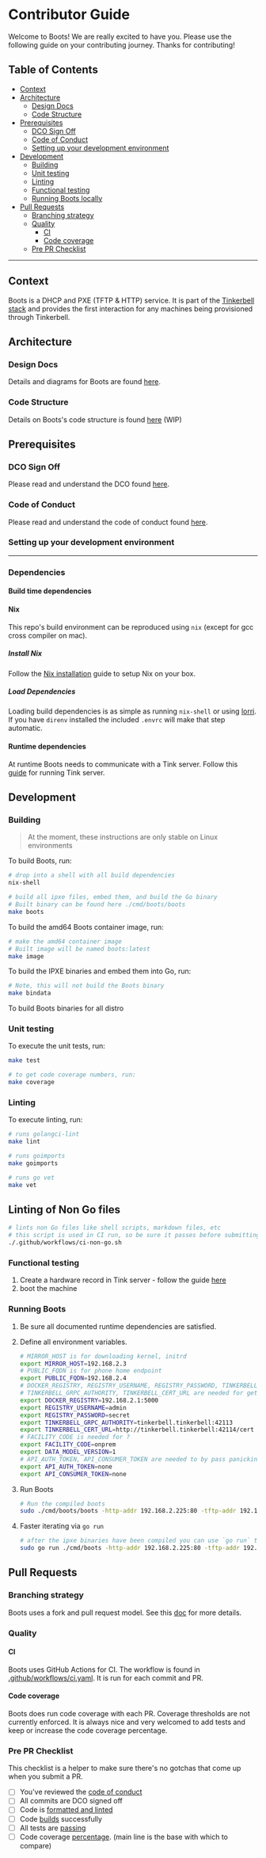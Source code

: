# Contributor Guide

Welcome to Boots!
We are really excited to have you.
Please use the following guide on your contributing journey.
Thanks for contributing!

## Table of Contents

- [Context](#Context)
- [Architecture](#Architecture)
  - [Design Docs](#Design-Docs)
  - [Code Structure](#Code-Structure)
- [Prerequisites](#Prerequisites)
  - [DCO Sign Off](#DCO-Sign-Off)
  - [Code of Conduct](#Code-of-Conduct)
  - [Setting up your development environment](#Setting-up-your-development-environment)
- [Development](#Development)
  - [Building](#Building)
  - [Unit testing](#Unit-testing)
  - [Linting](#Linting)
  - [Functional testing](#Functional-testing)
  - [Running Boots locally](#Running-Boots-locally)
- [Pull Requests](#Pull-Requests)
  - [Branching strategy](#Branching-strategy)
  - [Quality](#Quality)
    - [CI](#CI)
    - [Code coverage](#Code-coverage)
  - [Pre PR Checklist](#Pre-PR-Checklist)

---

## Context

Boots is a DHCP and PXE (TFTP & HTTP) service.
It is part of the [Tinkerbell stack](https://tinkerbell.org) and provides the first interaction for any machines being provisioned through Tinkerbell.

## Architecture

### Design Docs

Details and diagrams for Boots are found [here](docs/DESIGN.md).

### Code Structure

Details on Boots's code structure is found [here](docs/CODE_STRUCTURE.md) (WIP)

## Prerequisites

### DCO Sign Off

Please read and understand the DCO found [here](docs/DCO.md).

### Code of Conduct

Please read and understand the code of conduct found [here](https://github.com/tinkerbell/.github/blob/main/CODE_OF_CONDUCT.md).

### Setting up your development environment

---

### Dependencies

#### Build time dependencies

#### Nix

This repo's build environment can be reproduced using `nix` (except for gcc cross compiler on mac).

##### Install Nix

Follow the [Nix installation](https://nixos.org/download.html) guide to setup Nix on your box.

##### Load Dependencies

Loading build dependencies is as simple as running `nix-shell` or using [lorri](https://github.com/nix-community/lorri).
If you have `direnv` installed the included `.envrc` will make that step automatic.

#### Runtime dependencies

At runtime Boots needs to communicate with a Tink server.
Follow this [guide](https://docs.tinkerbell.org/setup/local-vagrant/) for running Tink server.

## Development

### Building

> At the moment, these instructions are only stable on Linux environments

To build Boots, run:

```bash
# drop into a shell with all build dependencies
nix-shell

# build all ipxe files, embed them, and build the Go binary
# Built binary can be found here ./cmd/boots/boots
make boots

```

To build the amd64 Boots container image, run:

```bash
# make the amd64 container image
# Built image will be named boots:latest
make image

```

To build the IPXE binaries and embed them into Go, run:

```bash
# Note, this will not build the Boots binary
make bindata
```

To build Boots binaries for all distro

### Unit testing

To execute the unit tests, run:

```bash
make test

# to get code coverage numbers, run:
make coverage
```

### Linting

To execute linting, run:

```bash
# runs golangci-lint
make lint

# runs goimports
make goimports

# runs go vet
make vet
```

## Linting of Non Go files

```bash
# lints non Go files like shell scripts, markdown files, etc
# this script is used in CI run, so be sure it passes before submitting a PR
./.github/workflows/ci-non-go.sh
```

### Functional testing

1. Create a hardware record in Tink server - follow the guide [here](https://docs.tinkerbell.org/hardware-data/)
2. boot the machine

### Running Boots

1. Be sure all documented runtime dependencies are satisfied.
2. Define all environment variables.

   ```bash
   # MIRROR_HOST is for downloading kernel, initrd
   export MIRROR_HOST=192.168.2.3
   # PUBLIC_FQDN is for phone home endpoint
   export PUBLIC_FQDN=192.168.2.4
   # DOCKER_REGISTRY, REGISTRY_USERNAME, REGISTRY_PASSWORD, TINKERBELL_GRPC_AUTHORITY, TINKERBELL_CERT_URL are needed for auto.ipxe file generation
   # TINKERBELL_GRPC_AUTHORITY, TINKERBELL_CERT_URL are needed for getting hardware data
   export DOCKER_REGISTRY=192.168.2.1:5000
   export REGISTRY_USERNAME=admin
   export REGISTRY_PASSWORD=secret
   export TINKERBELL_GRPC_AUTHORITY=tinkerbell.tinkerbell:42113
   export TINKERBELL_CERT_URL=http://tinkerbell.tinkerbell:42114/cert
   # FACILITY_CODE is needed for ?
   export FACILITY_CODE=onprem
   export DATA_MODEL_VERSION=1
   # API_AUTH_TOKEN, API_CONSUMER_TOKEN are needed to by pass panicking in cmd/boots/main.go main func
   export API_AUTH_TOKEN=none
   export API_CONSUMER_TOKEN=none
   ```

3. Run Boots

   ```bash
   # Run the compiled boots
   sudo ./cmd/boots/boots -http-addr 192.168.2.225:80 -tftp-addr 192.168.2.225:69 -dhcp-addr 192.168.2.225:67
   ```

4. Faster iterating via `go run`

   ```bash
   # after the ipxe binaries have been compiled you can use `go run` to iterate a little more quickly than building the binary every time
   sudo go run ./cmd/boots -http-addr 192.168.2.225:80 -tftp-addr 192.168.2.225:69 -dhcp-addr 192.168.2.225:67
   ```

## Pull Requests

### Branching strategy

Boots uses a fork and pull request model.
See this [doc](https://guides.github.com/activities/forking/) for more details.

### Quality

#### CI

Boots uses GitHub Actions for CI.
The workflow is found in [.github/workflows/ci.yaml](.github/workflows/ci.yaml).
It is run for each commit and PR.

#### Code coverage

Boots does run code coverage with each PR.
Coverage thresholds are not currently enforced.
It is always nice and very welcomed to add tests and keep or increase the code coverage percentage.

### Pre PR Checklist

This checklist is a helper to make sure there's no gotchas that come up when you submit a PR.

- [ ] You've reviewed the [code of conduct](#Code-of-Conduct)
- [ ] All commits are DCO signed off
- [ ] Code is [formatted and linted](#Linting)
- [ ] Code [builds](#Building) successfully
- [ ] All tests are [passing](#Unit-testing)
- [ ] Code coverage [percentage](#Code-coverage). (main line is the base with which to compare)
